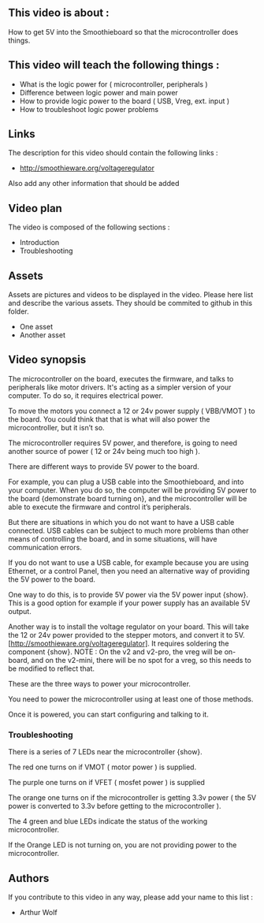 ## This video is about : 

How to get 5V into the Smoothieboard so that the microcontroller does things.

## This video will teach the following things : 

* What is the logic power for ( microcontroller, peripherals )
* Difference between logic power and main power
* How to provide logic power to the board ( USB, Vreg, ext. input ) 
* How to troubleshoot logic power problems

## Links 

The description for this video should contain the following links : 

* http://smoothieware.org/voltageregulator

Also add any other information that should be added

## Video plan

The video is composed of the following sections : 

* Introduction
* Troubleshooting

## Assets

Assets are pictures and videos to be displayed in the video.
Please here list and describe the various assets. They should be commited to github in this folder.

* One asset
* Another asset

## Video synopsis

The microcontroller on the board, executes the firmware, and talks to peripherals like motor drivers. It's acting as a simpler version of your computer. To do so, it requires electrical power.

To move the motors you connect a 12 or 24v power supply ( VBB/VMOT ) to the board. You could think that that is what will also power the microcontroller, but it isn’t so.

The microcontroller requires 5V power, and therefore, is going to need another source of power ( 12 or 24v being much too high ).

There are different ways to provide 5V power to the board.

For example, you can plug a USB cable into the Smoothieboard, and into your computer. When you do so, the computer will be providing 5V power to the board  {demonstrate board turning on}, and the microcontroller will be able to execute the firmware and control it’s peripherals.

But there are situations in which you do not want to have a USB cable connected. 
USB cables can be subject to much more problems than other means of controlling the board, and in some situations, will have communication errors.

If you do not want to use a USB cable, for example because you are using Ethernet, or a control Panel, then you need an alternative way of providing the 5V power to the board. 

One way to do this, is to provide 5V power via the 5V power input {show}. This is a good option for example if your power supply has an available 5V output. 

Another way is to install the voltage regulator on your board. This will take the 12 or 24v power provided to the stepper motors, and convert it to 5V. [http://smoothieware.org/voltageregulator]. It requires soldering the component {show}.
NOTE : On the v2 and v2-pro, the vreg will be on-board, and on the v2-mini, there will be no spot for a vreg, so this needs to be modified to reflect that.

These are the three ways to power your microcontroller. 

You need to power the microcontroller using at least one of those methods.

Once it is powered, you can start configuring and talking to it.

### Troubleshooting

There is a series of 7 LEDs near the microcontroller {show}.

The red one turns on if VMOT ( motor power ) is supplied.

The purple one turns on if VFET ( mosfet power ) is supplied

The orange one turns on if the microcontroller is getting 3.3v power ( the 5V power is converted to 3.3v before getting to the microcontroller ).

The 4 green and blue LEDs indicate the status of the working microcontroller.

If the Orange LED is not turning on, you are not providing power to the microcontroller.

## Authors

If you contribute to this video in any way, please add your name to this list : 

* Arthur Wolf

